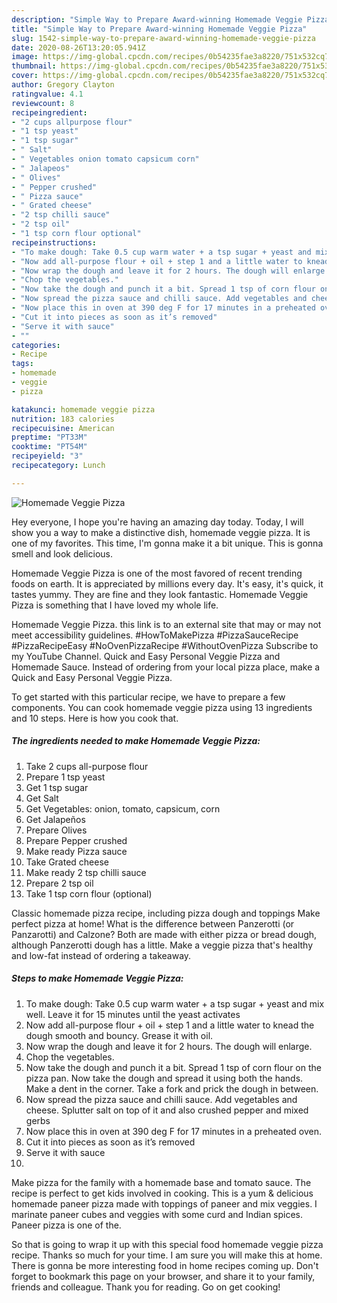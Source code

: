 ```yaml
---
description: "Simple Way to Prepare Award-winning Homemade Veggie Pizza"
title: "Simple Way to Prepare Award-winning Homemade Veggie Pizza"
slug: 1542-simple-way-to-prepare-award-winning-homemade-veggie-pizza
date: 2020-08-26T13:20:05.941Z
image: https://img-global.cpcdn.com/recipes/0b54235fae3a8220/751x532cq70/homemade-veggie-pizza-recipe-main-photo.jpg
thumbnail: https://img-global.cpcdn.com/recipes/0b54235fae3a8220/751x532cq70/homemade-veggie-pizza-recipe-main-photo.jpg
cover: https://img-global.cpcdn.com/recipes/0b54235fae3a8220/751x532cq70/homemade-veggie-pizza-recipe-main-photo.jpg
author: Gregory Clayton
ratingvalue: 4.1
reviewcount: 8
recipeingredient:
- "2 cups allpurpose flour"
- "1 tsp yeast"
- "1 tsp sugar"
- " Salt"
- " Vegetables onion tomato capsicum corn"
- " Jalapeos"
- " Olives"
- " Pepper crushed"
- " Pizza sauce"
- " Grated cheese"
- "2 tsp chilli sauce"
- "2 tsp oil"
- "1 tsp corn flour optional"
recipeinstructions:
- "To make dough: Take 0.5 cup warm water + a tsp sugar + yeast and mix well. Leave it for 15 minutes until the yeast activates"
- "Now add all-purpose flour + oil + step 1 and a little water to knead the dough smooth and bouncy. Grease it with oil."
- "Now wrap the dough and leave it for 2 hours. The dough will enlarge."
- "Chop the vegetables."
- "Now take the dough and punch it a bit. Spread 1 tsp of corn flour on the pizza pan. Now take the dough and spread it using both the hands. Make a dent in the corner. Take a fork and prick the dough in between."
- "Now spread the pizza sauce and chilli sauce. Add vegetables and cheese. Splutter salt on top of it and also crushed pepper and mixed gerbs"
- "Now place this in oven at 390 deg F for 17 minutes in a preheated oven."
- "Cut it into pieces as soon as it’s removed"
- "Serve it with sauce"
- ""
categories:
- Recipe
tags:
- homemade
- veggie
- pizza

katakunci: homemade veggie pizza 
nutrition: 183 calories
recipecuisine: American
preptime: "PT33M"
cooktime: "PT54M"
recipeyield: "3"
recipecategory: Lunch

---
```



![Homemade Veggie Pizza](https://img-global.cpcdn.com/recipes/0b54235fae3a8220/751x532cq70/homemade-veggie-pizza-recipe-main-photo.jpg)

Hey everyone, I hope you're having an amazing day today. Today, I will show you a way to make a distinctive dish, homemade veggie pizza. It is one of my favorites. This time, I'm gonna make it a bit unique. This is gonna smell and look delicious.

Homemade Veggie Pizza is one of the most favored of recent trending foods on earth. It is appreciated by millions every day. It's easy, it's quick, it tastes yummy. They are fine and they look fantastic. Homemade Veggie Pizza is something that I have loved my whole life.

Homemade Veggie Pizza. this link is to an external site that may or may not meet accessibility guidelines. #HowToMakePizza #PizzaSauceRecipe #PizzaRecipeEasy #NoOvenPizzaRecipe #WithoutOvenPizza Subscribe to my YouTube Channel. Quick and Easy Personal Veggie Pizza and Homemade Sauce. Instead of ordering from your local pizza place, make a Quick and Easy Personal Veggie Pizza.


To get started with this particular recipe, we have to prepare a few components. You can cook homemade veggie pizza using 13 ingredients and 10 steps. Here is how you cook that.

<!--inarticleads1-->

##### The ingredients needed to make Homemade Veggie Pizza:

1. Take 2 cups all-purpose flour
1. Prepare 1 tsp yeast
1. Get 1 tsp sugar
1. Get  Salt
1. Get  Vegetables: onion, tomato, capsicum, corn
1. Get  Jalapeños
1. Prepare  Olives
1. Prepare  Pepper crushed
1. Make ready  Pizza sauce
1. Take  Grated cheese
1. Make ready 2 tsp chilli sauce
1. Prepare 2 tsp oil
1. Take 1 tsp corn flour (optional)


Classic homemade pizza recipe, including pizza dough and toppings Make perfect pizza at home! What is the difference between Panzerotti (or Panzarotti) and Calzone? Both are made with either pizza or bread dough, although Panzerotti dough has a little. Make a veggie pizza that&#39;s healthy and low-fat instead of ordering a takeaway. 

<!--inarticleads2-->

##### Steps to make Homemade Veggie Pizza:

1. To make dough: Take 0.5 cup warm water + a tsp sugar + yeast and mix well. Leave it for 15 minutes until the yeast activates
1. Now add all-purpose flour + oil + step 1 and a little water to knead the dough smooth and bouncy. Grease it with oil.
1. Now wrap the dough and leave it for 2 hours. The dough will enlarge.
1. Chop the vegetables.
1. Now take the dough and punch it a bit. Spread 1 tsp of corn flour on the pizza pan. Now take the dough and spread it using both the hands. Make a dent in the corner. Take a fork and prick the dough in between.
1. Now spread the pizza sauce and chilli sauce. Add vegetables and cheese. Splutter salt on top of it and also crushed pepper and mixed gerbs
1. Now place this in oven at 390 deg F for 17 minutes in a preheated oven.
1. Cut it into pieces as soon as it’s removed
1. Serve it with sauce
1. 


Make pizza for the family with a homemade base and tomato sauce. The recipe is perfect to get kids involved in cooking. This is a yum &amp; delicious homemade paneer pizza made with toppings of paneer and mix veggies. I marinate paneer cubes and veggies with some curd and Indian spices. Paneer pizza is one of the. 

So that is going to wrap it up with this special food homemade veggie pizza recipe. Thanks so much for your time. I am sure you will make this at home. There is gonna be more interesting food in home recipes coming up. Don't forget to bookmark this page on your browser, and share it to your family, friends and colleague. Thank you for reading. Go on get cooking!
